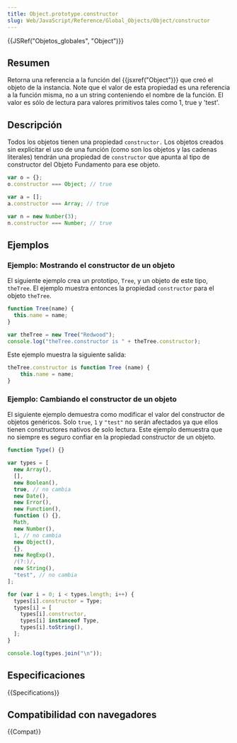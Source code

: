 ```yaml
---
title: Object.prototype.constructor
slug: Web/JavaScript/Reference/Global_Objects/Object/constructor
---
```


{{JSRef("Objetos_globales", "Object")}}

## Resumen

Retorna una referencia a la función del {{jsxref("Object")}} que creó el objeto de la instancia. Note que el valor de esta propiedad es una referencia a la función misma, no a un string conteniendo el nombre de la función. El valor es sólo de lectura para valores primitivos tales como 1, true y 'test'.

## Descripción

Todos los objetos tienen una propiedad `constructor.` Los objetos creados sin explicitar el uso de una función (como son los objetos y las cadenas literales) tendrán una propiedad de `constructor` que apunta al tipo de constructor del Objeto Fundamento para ese objeto.

```js
var o = {};
o.constructor === Object; // true

var a = [];
a.constructor === Array; // true

var n = new Number(3);
n.constructor === Number; // true
```

## Ejemplos

### Ejemplo: Mostrando el constructor de un objeto

El siguiente ejemplo crea un prototipo, `Tree`, y un objeto de este tipo, `theTree`. El ejemplo muestra entonces la propiedad `constructor` para el objeto `theTree`.

```js
function Tree(name) {
  this.name = name;
}

var theTree = new Tree("Redwood");
console.log("theTree.constructor is " + theTree.constructor);
```

Este ejemplo muestra la siguiente salida:

```js
theTree.constructor is function Tree (name) {
    this.name = name;
}
```

### Ejemplo: Cambiando el constructor de un objeto

El siguiente ejemplo demuestra como modificar el valor del constructor de objetos genéricos. Solo `true`, `1` y `"test"` no serán afectados ya que ellos tienen constructores nativos de solo lectura. Este ejemplo demuestra que no siempre es seguro confiar en la propiedad constructor de un objeto.

```js
function Type() {}

var types = [
  new Array(),
  [],
  new Boolean(),
  true, // no cambia
  new Date(),
  new Error(),
  new Function(),
  function () {},
  Math,
  new Number(),
  1, // no cambia
  new Object(),
  {},
  new RegExp(),
  /(?:)/,
  new String(),
  "test", // no cambia
];

for (var i = 0; i < types.length; i++) {
  types[i].constructor = Type;
  types[i] = [
    types[i].constructor,
    types[i] instanceof Type,
    types[i].toString(),
  ];
}

console.log(types.join("\n"));
```

## Especificaciones

{{Specifications}}

## Compatibilidad con navegadores

{{Compat}}

